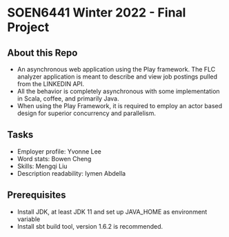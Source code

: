 # SOEN6441 Winter 2022 - Final Project

## About this Repo 
* An asynchronous web application using the Play framework. The FLC analyzer application is meant to describe and view job postings pulled from the LINKEDIN API.
* All the behavior is completely asynchronous with some implementation in Scala, coffee, and primarily Java.
* When using the Play Framework, it is required to employ an actor based design for superior concurrency and parallelism.

## Tasks
* Employer profile: Yvonne Lee
* Word stats: Bowen Cheng
* Skills: Mengqi Liu
* Description readability: Iymen Abdella

## Prerequisites
* Install JDK, at least JDK 11 and set up JAVA_HOME as environment variable
* Install sbt build tool, version 1.6.2 is recommended.
